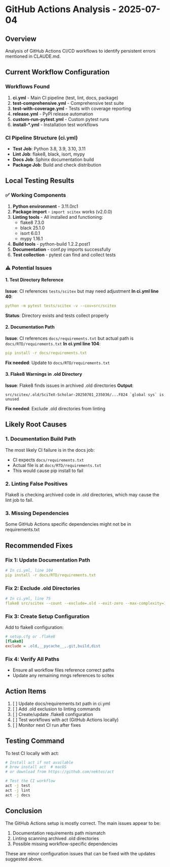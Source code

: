 <!-- ---
!-- Timestamp: 2025-07-04 20:38:00
!-- Author: Claude
!-- File: /home/ywatanabe/proj/SciTeX-Code/project_management/github_actions_analysis_20250704.md
!-- --- -->

# GitHub Actions Analysis - 2025-07-04

## Overview
Analysis of GitHub Actions CI/CD workflows to identify persistent errors mentioned in CLAUDE.md.

## Current Workflow Configuration

### Workflows Found
1. **ci.yml** - Main CI pipeline (test, lint, docs, package)
2. **test-comprehensive.yml** - Comprehensive test suite
3. **test-with-coverage.yml** - Tests with coverage reporting
4. **release.yml** - PyPI release automation
5. **custom-run-pytest.yml** - Custom pytest runs
6. **install-*.yml** - Installation test workflows

### CI Pipeline Structure (ci.yml)
- **Test Job**: Python 3.8, 3.9, 3.10, 3.11
- **Lint Job**: flake8, black, isort, mypy
- **Docs Job**: Sphinx documentation build
- **Package Job**: Build and check distribution

## Local Testing Results

### ✅ Working Components
1. **Python environment** - 3.11.0rc1
2. **Package import** - `import scitex` works (v2.0.0)
3. **Linting tools** - All installed and functioning:
   - flake8 7.3.0
   - black 25.1.0
   - isort 6.0.1
   - mypy 1.16.1
4. **Build tools** - python-build 1.2.2.post1
5. **Documentation** - conf.py imports successfully
6. **Test collection** - pytest can find and collect tests

### ⚠️ Potential Issues

#### 1. Test Directory Reference
**Issue**: CI references `tests/scitex` but may need adjustment
**In ci.yml line 40**:
```yaml
python -m pytest tests/scitex -v --cov=src/scitex
```
**Status**: Directory exists and tests collect properly

#### 2. Documentation Path
**Issue**: CI references `docs/requirements.txt` but actual path is `docs/RTD/requirements.txt`
**In ci.yml line 104**:
```yaml
pip install -r docs/requirements.txt
```
**Fix needed**: Update to `docs/RTD/requirements.txt`

#### 3. Flake8 Warnings in .old Directory
**Issue**: Flake8 finds issues in archived .old directories
**Output**: 
```
src/scitex/.old/SciTeX-Scholar-20250701_235036/...F824 `global sys` is unused
```
**Fix needed**: Exclude .old directories from linting

## Likely Root Causes

### 1. Documentation Build Path
The most likely CI failure is in the docs job:
- CI expects `docs/requirements.txt`
- Actual file is at `docs/RTD/requirements.txt`
- This would cause pip install to fail

### 2. Linting False Positives
Flake8 is checking archived code in .old directories, which may cause the lint job to fail.

### 3. Missing Dependencies
Some GitHub Actions specific dependencies might not be in requirements.txt

## Recommended Fixes

### Fix 1: Update Documentation Path
```yaml
# In ci.yml, line 104
pip install -r docs/RTD/requirements.txt
```

### Fix 2: Exclude .old Directories
```yaml
# In ci.yml, line 75
flake8 src/scitex --count --exclude=.old --exit-zero --max-complexity=10
```

### Fix 3: Create Setup Configuration
Add to flake8 configuration:
```ini
# setup.cfg or .flake8
[flake8]
exclude = .old,__pycache__,.git,build,dist
```

### Fix 4: Verify All Paths
- Ensure all workflow files reference correct paths
- Update any remaining mngs references to scitex

## Action Items
1. [ ] Update docs/requirements.txt path in ci.yml
2. [ ] Add .old exclusion to linting commands
3. [ ] Create/update .flake8 configuration
4. [ ] Test workflows with act (GitHub Actions locally)
5. [ ] Monitor next CI run after fixes

## Testing Command
To test CI locally with act:
```bash
# Install act if not available
# brew install act  # macOS
# or download from https://github.com/nektos/act

# Test the CI workflow
act -j test
act -j lint
act -j docs
```

## Conclusion
The GitHub Actions setup is mostly correct. The main issues appear to be:
1. Documentation requirements path mismatch
2. Linting scanning archived .old directories
3. Possible missing workflow-specific dependencies

These are minor configuration issues that can be fixed with the updates suggested above.

<!-- EOF -->